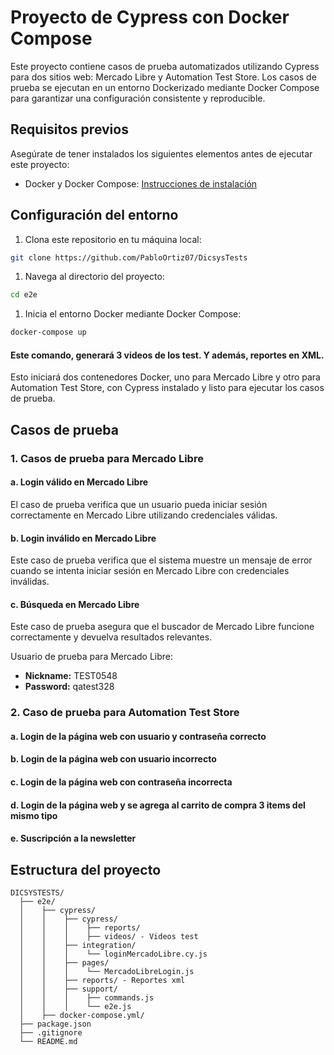 # Proyecto de Cypress con Docker Compose

Este proyecto contiene casos de prueba automatizados utilizando Cypress para dos sitios web: Mercado Libre y Automation Test Store. Los casos de prueba se ejecutan en un entorno Dockerizado mediante Docker Compose para garantizar una configuración consistente y reproducible.

## Requisitos previos

Asegúrate de tener instalados los siguientes elementos antes de ejecutar este proyecto:

- Docker y Docker Compose: [Instrucciones de instalación](https://docs.docker.com/get-docker/)

## Configuración del entorno

1. Clona este repositorio en tu máquina local:

```bash
git clone https://github.com/PabloOrtiz07/DicsysTests
```

1. Navega al directorio del proyecto:

```bash
cd e2e
```

1. Inicia el entorno Docker mediante Docker Compose:

```bash
docker-compose up 
```
#### Este comando, generará 3 videos de los test. Y además, reportes en XML.

Esto iniciará dos contenedores Docker, uno para Mercado Libre y otro para Automation Test Store, con Cypress instalado y listo para ejecutar los casos de prueba.

## Casos de prueba

### 1. Casos de prueba para Mercado Libre

#### a. Login válido en Mercado Libre

El caso de prueba verifica que un usuario pueda iniciar sesión correctamente en Mercado Libre utilizando credenciales válidas.

#### b. Login inválido en Mercado Libre

Este caso de prueba verifica que el sistema muestre un mensaje de error cuando se intenta iniciar sesión en Mercado Libre con credenciales inválidas.

#### c. Búsqueda en Mercado Libre

Este caso de prueba asegura que el buscador de Mercado Libre funcione correctamente y devuelva resultados relevantes.

Usuario de prueba para Mercado Libre:
- **Nickname:** TEST0548
- **Password:** qatest328

### 2. Caso de prueba para Automation Test Store

#### a. Login de la página web con usuario y contraseña correcto
#### b. Login de la página web con usuario incorrecto
#### c. Login de la página web con contraseña incorrecta
#### d. Login de la página web y se agrega al carrito de compra 3 items del mismo tipo
#### e. Suscripción a la newsletter

## Estructura del proyecto

```
DICSYSTESTS/
  ├── e2e/
  │    ├── cypress/
  │    │    ├── cypress/
  │    │    │    ├── reports/
  │    │    │    ├── videos/ - Videos test
  │    │    ├── integration/
  │    │    │    └── loginMercadoLibre.cy.js
  │    │    ├── pages/
  │    │    │    └── MercadoLibreLogin.js
  │    │    ├── reports/ - Reportes xml
  │    │    ├── support/
  │    │    │    ├── commands.js
  │    │    │    └── e2e.js
  │    ├── docker-compose.yml/
  ├── package.json
  ├── .gitignore
  └── README.md
```
